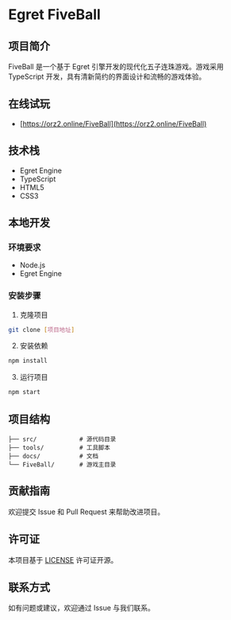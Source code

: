 # Egret FiveBall

## 项目简介

FiveBall 是一个基于 Egret 引擎开发的现代化五子连珠游戏。游戏采用 TypeScript 开发，具有清新简约的界面设计和流畅的游戏体验。

## 在线试玩

- [https://orz2.online/FiveBall](https://orz2.online/FiveBall)

## 技术栈

- Egret Engine
- TypeScript
- HTML5
- CSS3

## 本地开发

### 环境要求

- Node.js
- Egret Engine

### 安装步骤

1. 克隆项目

```bash
git clone [项目地址]
```

2. 安装依赖

```bash
npm install
```

3. 运行项目

```bash
npm start
```

## 项目结构

```
├── src/            # 源代码目录
├── tools/          # 工具脚本
├── docs/           # 文档
└── FiveBall/       # 游戏主目录
```

## 贡献指南

欢迎提交 Issue 和 Pull Request 来帮助改进项目。

## 许可证

本项目基于 [LICENSE](LICENSE) 许可证开源。

## 联系方式

如有问题或建议，欢迎通过 Issue 与我们联系。
